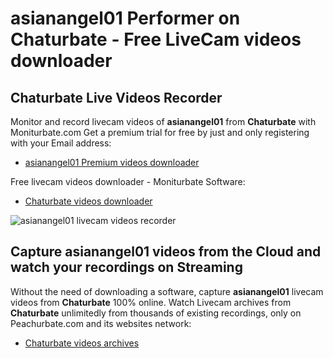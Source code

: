 # asianangel01 Performer on Chaturbate - Free LiveCam videos downloader

## Chaturbate Live Videos Recorder

Monitor and record livecam videos of **asianangel01** from **Chaturbate** with Moniturbate.com
Get a premium trial for free by just and only registering with your Email address:
* [asianangel01 Premium videos downloader](https://moniturbate.com/request-demo-licence-key.html)

Free livecam videos downloader - Moniturbate Software:
* [Chaturbate videos downloader](https://moniturbate.com/moniturbate-download-software.html)

![asianangel01 livecam videos recorder](https://peachurnet.com/templates/moniturbate-software.png)


## Capture asianangel01 videos from the Cloud and watch your recordings on Streaming

Without the need of downloading a software, capture **asianangel01** livecam videos from **Chaturbate** 100% online.
Watch Livecam archives from **Chaturbate** unlimitedly from thousands of existing recordings, only on Peachurbate.com and its websites network:
* [Chaturbate videos archives](https://peachurnet.com/)